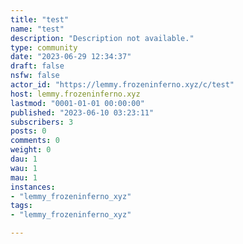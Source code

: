 ```yaml
---
title: "test" 
name: "test"
description: "Description not available."
type: community
date: "2023-06-29 12:34:37"
draft: false
nsfw: false
actor_id: "https://lemmy.frozeninferno.xyz/c/test"
host: lemmy.frozeninferno.xyz
lastmod: "0001-01-01 00:00:00"
published: "2023-06-10 03:23:11"
subscribers: 3
posts: 0
comments: 0
weight: 0
dau: 1
wau: 1
mau: 1
instances:
- "lemmy_frozeninferno_xyz"
tags: 
- "lemmy_frozeninferno_xyz"

---
```

